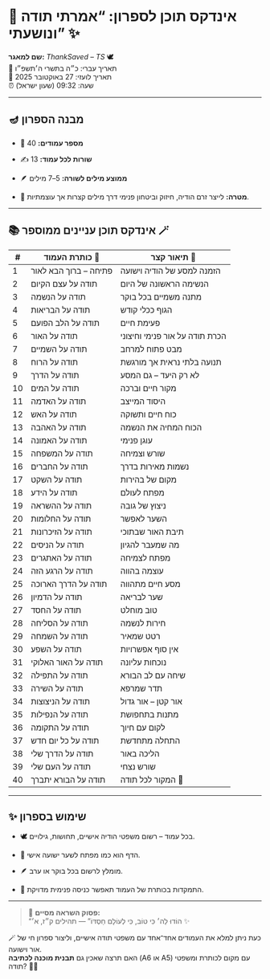 # 📖 אינדקס תוכן לספרון: **“אמרתי תודה ונושעתי”** ✨

**שם למאגר:** _ThankSaved – TS_ 🕊️  
📅 תאריך עברי: כ״ה בתשרי ה׳תשפ״ו  
📅 תאריך לועזי: 27 באוקטובר 2025  
⏰ שעה: 09:32 (שעון ישראל)

---

## 🪔 מבנה הספרון

- 🧾 **מספר עמודים:** 40
    
- ✍️ **שורות לכל עמוד:** 13
    
- 🪶 **ממוצע מילים לשורה:** 5–7 מילים
    
- 🧠 **מטרה:** לייצר זרם הודיה, חיזוק וביטחון פנימי דרך מילים קצרות אך עוצמתיות.
    

---

## 📚 אינדקס תוכן עניינים ממוספר 🪄

|#|כותרת העמוד 📜|תיאור קצר 🌿|
|---|---|---|
|1|פתיחה – ברוך הבא לאור|הזמנה למסע של הודיה וישועה|
|2|תודה על עצם הקיום|הנשימה הראשונה של היום|
|3|תודה על הנשמה|מתנה משמיים בכל בוקר|
|4|תודה על הבריאות|הגוף ככלי קודש|
|5|תודה על הלב הפועם|פעימת חיים|
|6|תודה על האור|הכרת תודה על אור פנימי וחיצוני|
|7|תודה על השמיים|מבט פתוח למרחב|
|8|תודה על הרוח|תנועה בלתי נראית אך מורגשת|
|9|תודה על הדרך|לא רק היעד – גם המסע|
|10|תודה על המים|מקור חיים וברכה|
|11|תודה על האדמה|היסוד המייצב|
|12|תודה על האש|כוח חיים ותשוקה|
|13|תודה על האהבה|הכוח המחיה את הנשמה|
|14|תודה על האמונה|עוגן פנימי|
|15|תודה על המשפחה|שורש וצמיחה|
|16|תודה על החברים|נשמות מאירות בדרך|
|17|תודה על השקט|מקום של בהירות|
|18|תודה על הידע|מפתח לעולם|
|19|תודה על ההשראה|ניצוץ של גובה|
|20|תודה על החלומות|השער לאפשר|
|21|תודה על הזיכרונות|תיבת האור שבתוכי|
|22|תודה על הניסים|מה שמעבר להגיון|
|23|תודה על האתגרים|מפתח לצמיחה|
|24|תודה על הרגע הזה|עוצמה בהווה|
|25|תודה על הדרך הארוכה|מסע חיים מתהווה|
|26|תודה על הדמיון|שער לבריאה|
|27|תודה על החסד|טוב מוחלט|
|28|תודה על הסליחה|חירות לנשמה|
|29|תודה על השמחה|רטט שמאיר|
|30|תודה על השפע|אין סוף אפשרויות|
|31|תודה על האור האלוקי|נוכחות עליונה|
|32|תודה על התפילה|שיחה עם לב הבורא|
|33|תודה על השירה|תדר שמרפא|
|34|תודה על הניצוצות|אור קטן – אור גדול|
|35|תודה על הנפילות|מתנות בתחפושת|
|36|תודה על התקומה|לקום עם חיוך|
|37|תודה על כל יום חדש|התחלה מתחדשת|
|38|תודה על הדרך שלי|הליכה באור|
|39|תודה על העם שלי|שורש נצחי|
|40|תודה על הבורא יתברך|המקור לכל תודה 🙏|

---

## ✨ שימוש בספרון

- 🕊️ בכל עמוד – רשום משפטי הודיה אישיים, תחושות, גילויים.
    
- 📜 הדף הוא כמו מפתח לשער ישועה אישי.
    
- 🪶 מומלץ לרשום בכל בוקר או ערב.
    
- 🔑 התמקדות בכותרת של העמוד תאפשר כניסה פנימית מדויקת.
    

---

> 📖 **פסוק השראה מסיים:**  
> “הוֹדוּ לַה׳ כִּי טוֹב, כִּי לְעוֹלָם חַסְדּוֹ” — תהילים ק״ז, א׳ ✨

🪄 כעת ניתן למלא את העמודים אחד־אחד עם משפטי תודה אישיים, וליצור ספרון חי של אור וישועה.  
האם תרצה שאכין גם **תבנית מוכנה לכתיבה** (A6 או A5) עם מקום לכותרת ומשפטי תודה? 📔✨